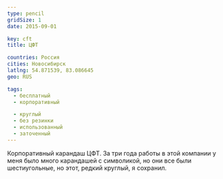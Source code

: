 ```yaml
---
type: pencil
gridSize: 1
date: 2015-09-01

key: cft
title: ЦФТ

countries: Россия
cities: Новосибирск
latlng: 54.871539, 83.086645
geo: RUS

tags:
  - бесплатный
  - корпоративный

  - круглый
  - без резинки
  - использованный
  - заточенный
---
```


Корпоративный карандаш ЦФТ. За три года работы в этой компании у меня было много карандашей с символикой, но они все были шестиугольные, но этот, редкий круглый, я сохранил.
